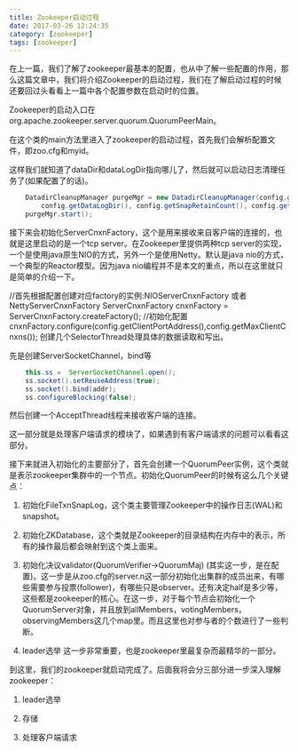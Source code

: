 ```yaml
---
title: Zookeeper启动过程
date: 2017-03-26 12:24:35
category: [zookeeper]
tags: [zookeeper]
---
```


在上一篇，我们了解了zookeeper最基本的配置，也从中了解一些配置的作用，那么这篇文章中，我们将介绍Zookeeper的启动过程，我们在了解启动过程的时候还要回过头看看上一篇中各个配置参数在启动时的位置。

Zookeeper的启动入口在org.apache.zookeeper.server.quorum.QuorumPeerMain。

在这个类的main方法里进入了zookeeper的启动过程，首先我们会解析配置文件，即zoo.cfg和myid。

这样我们就知道了dataDir和dataLogDir指向哪儿了，然后就可以启动日志清理任务了(如果配置了的话)。

```java
    DatadirCleanupManager purgeMgr = new DatadirCleanupManager(config.getDataDir(), 
        config.getDataLogDir(), config.getSnapRetainCount(), config.getPurgeInterval());    
    purgeMgr.start();
```

接下来会初始化ServerCnxnFactory，这个是用来接收来自客户端的连接的，也就是这里启动的是一个tcp server。在Zookeeper里提供两种tcp server的实现，一个是使用java原生NIO的方式，另外一个是使用Netty。默认是java nio的方式，一个典型的Reactor模型。因为java nio编程并不是本文的重点，所以在这里就只是简单的介绍一下。

//首先根据配置创建对应factory的实例:NIOServerCnxnFactory 或者 NettyServerCnxnFactory
ServerCnxnFactory cnxnFactory = ServerCnxnFactory.createFactory();
//初始化配置
cnxnFactory.configure(config.getClientPortAddress(),config.getMaxClientCnxns());
创建几个SelectorThread处理具体的数据读取和写出。

先是创建ServerSocketChannel，bind等
```java
    this.ss =  ServerSocketChannel.open();
    ss.socket().setReuseAddress(true);
    ss.socket().bind(addr);
    ss.configureBlocking(false);
```
然后创建一个AcceptThread线程来接收客户端的连接。

这一部分就是处理客户端请求的模块了，如果遇到有客户端请求的问题可以看看这部分。

接下来就进入初始化的主要部分了，首先会创建一个QuorumPeer实例，这个类就是表示zookeeper集群中的一个节点。初始化QuorumPeer的时候有这么几个关键点：

1. 初始化FileTxnSnapLog，这个类主要管理Zookeeper中的操作日志(WAL)和snapshot。

2. 初始化ZKDatabase，这个类就是Zookeeper的目录结构在内存中的表示，所有的操作最后都会映射到这个类上面来。

3. 初始化决议validator(QuorumVerifier->QuorumMaj) (其实这一步，是在配置)。这一步是从zoo.cfg的server.n这一部分初始化出集群的成员出来，有哪些需要参与投票(follower)，有哪些只是observer。还有决定half是多少等，这些都是zookeeper的核心。在这一步，对于每个节点会初始化一个QuorumServer对象，并且放到allMembers，votingMembers，observingMembers这几个map里。而且这里也对参与者的个数进行了一些判断。

4. leader选举 这一步非常重要，也是zookeeper里最复杂而最精华的一部分。

 

到这里，我们的zookeeper就启动完成了。后面我将会分三部分进一步深入理解zookeeper：

1. leader选举

2. 存储

3. 处理客户端请求
